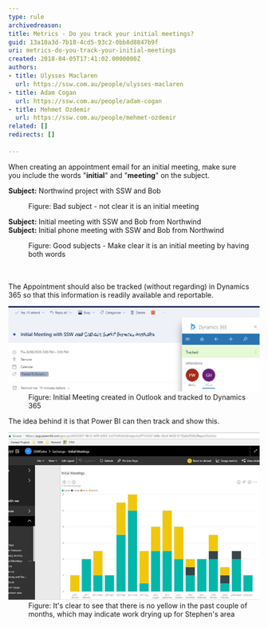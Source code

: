 ```yaml
---
type: rule
archivedreason: 
title: Metrics - Do you track your initial meetings?
guid: 13a10a3d-7b18-4cd5-93c2-0bb8d8847b9f
uri: metrics-do-you-track-your-initial-meetings
created: 2018-04-05T17:41:02.0000000Z
authors:
- title: Ulysses Maclaren
  url: https://ssw.com.au/people/ulysses-maclaren
- title: Adam Cogan
  url: https://ssw.com.au/people/adam-cogan
- title: Mehmet Ozdemir
  url: https://ssw.com.au/people/mehmet-ozdemir
related: []
redirects: []

---
```



​When creating an appointment email for an initial meeting, make sure you include the words "<b>initial</b>" and "<b>meeting</b>" on the subject. <br> 
<div><p class="ssw15-rteElement-GreyBox"><b>Subject:</b><b></b> Northwind project with SSW and Bob<br></p></div><div><dd class="ssw15-rteElement-FigureBad"> Figure: Bad subject - not clear it is an initial meeting<br></dd><div><p class="ssw15-rteElement-GreyBox"> 
         <b>Subject:</b> ​<span class="ssw15-rteStyle-Highlight">Initial meeting</span> with SSW and Bob from Northwind<br> <b>​Subject:</b> 
         <span class="ssw15-rteStyle-Highlight">Initial</span> phone 
         <span class="ssw15-rteStyle-Highlight">meeting</span> with SSW and Bob from Northwind</p></div><div><dd class="ssw15-rteElement-FigureGood">Figure: Good subjects - Make clear it is an initial meeting by having both words​ <br></dd></div></div>
<br><excerpt class='endintro'></excerpt><br>
<p>The Appointment should also be tracked (without regarding) in ​Dynamics 365 so that this information is readily available and reportable.</p><dl class="image"><dt><img src="initial-meeting-dynamics.png" alt="initial-meeting-dynamics.png" style="width:750px;" /></dt><dd>Figure: Initial Meeting created in Outlook and tracked to Dynamics 365</dd></dl>
<p>The idea behind it is that Power BI can then track and show this.</p><dl class="image"><dt>
      <img src="initial-meeting-graph.jpg" alt="initial-meeting-graph.jpg" style="width:750px;" />
   </dt><dd>Figure: It's clear to see that there is no yellow in the past couple of months, which may indicate work drying up for Stephen's area<br></dd></dl>


